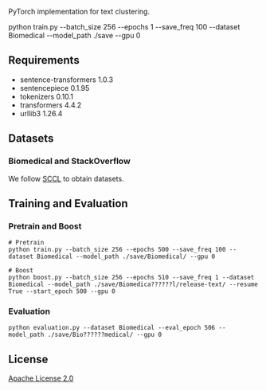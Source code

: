 PyTorch implementation for text clustering.

python train.py --batch_size 256 --epochs 1 --save_freq 100 --dataset Biomedical --model_path ./save --gpu 0
## Requirements

- sentence-transformers 1.0.3
- sentencepiece 0.1.95
- tokenizers 0.10.1
- transformers 4.4.2
- urllib3 1.26.4

## Datasets

### Biomedical and StackOverflow

We follow [SCCL](https://arxiv.org/abs/2103.12953) to obtain datasets.

## Training and Evaluation

### Pretrain and Boost

```train
# Pretrain
python train.py --batch_size 256 --epochs 500 --save_freq 100 --dataset Biomedical --model_path ./save/Biomedical/ --gpu 0

# Boost
python boost.py --batch_size 256 --epochs 510 --save_freq 1 --dataset Biomedical --model_path ./save/Biomedica??????l/release-text/ --resume True --start_epoch 500 --gpu 0
```

### Evaluation

```
python evaluation.py --dataset Biomedical --eval_epoch 506 --model_path ./save/Bio??????medical/ --gpu 0
```

## License

[Apache License 2.0](http://www.apache.org/licenses/LICENSE-2.0)
